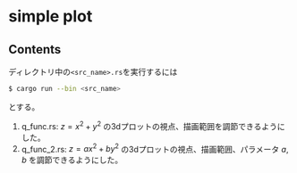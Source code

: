 # simple plot

## Contents 

ディレクトリ中の`<src_name>.rs`を実行するには

```bash
$ cargo run --bin <src_name>
```

とする。

1. q\_func.rs: $z = x^2 + y^2$ の3dプロットの視点、描画範囲を調節できるようにした。
2. q\_func\_2.rs: $z = ax^2 + by^2$ の3dプロットの視点、描画範囲、パラメータ $a,b$ を調節できるようにした。 
